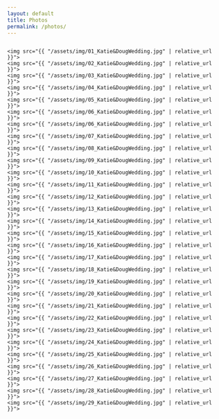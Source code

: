 ```yaml
---
layout: default
title: Photos
permalink: /photos/
---
```


<div class="row">
  <div class="column">

    <img src="{{ "/assets/img/01_Katie&DougWedding.jpg" | relative_url }}">
    <img src="{{ "/assets/img/02_Katie&DougWedding.jpg" | relative_url }}">
    <img src="{{ "/assets/img/03_Katie&DougWedding.jpg" | relative_url }}">
    <img src="{{ "/assets/img/04_Katie&DougWedding.jpg" | relative_url }}">
    <img src="{{ "/assets/img/05_Katie&DougWedding.jpg" | relative_url }}">
    <img src="{{ "/assets/img/06_Katie&DougWedding.jpg" | relative_url }}">
    <img src="{{ "/assets/img/06_Katie&DougWedding.jpg" | relative_url }}">
    <img src="{{ "/assets/img/07_Katie&DougWedding.jpg" | relative_url }}">
    <img src="{{ "/assets/img/08_Katie&DougWedding.jpg" | relative_url }}">
    <img src="{{ "/assets/img/09_Katie&DougWedding.jpg" | relative_url }}">
    <img src="{{ "/assets/img/10_Katie&DougWedding.jpg" | relative_url }}">
    <img src="{{ "/assets/img/11_Katie&DougWedding.jpg" | relative_url }}">
    <img src="{{ "/assets/img/12_Katie&DougWedding.jpg" | relative_url }}">
    <img src="{{ "/assets/img/13_Katie&DougWedding.jpg" | relative_url }}">
    <img src="{{ "/assets/img/14_Katie&DougWedding.jpg" | relative_url }}">
    <img src="{{ "/assets/img/15_Katie&DougWedding.jpg" | relative_url }}">
    <img src="{{ "/assets/img/16_Katie&DougWedding.jpg" | relative_url }}">
    <img src="{{ "/assets/img/17_Katie&DougWedding.jpg" | relative_url }}">
    <img src="{{ "/assets/img/18_Katie&DougWedding.jpg" | relative_url }}">
    <img src="{{ "/assets/img/19_Katie&DougWedding.jpg" | relative_url }}">
    <img src="{{ "/assets/img/20_Katie&DougWedding.jpg" | relative_url }}">
    <img src="{{ "/assets/img/21_Katie&DougWedding.jpg" | relative_url }}">
    <img src="{{ "/assets/img/22_Katie&DougWedding.jpg" | relative_url }}">
    <img src="{{ "/assets/img/23_Katie&DougWedding.jpg" | relative_url }}">
    <img src="{{ "/assets/img/24_Katie&DougWedding.jpg" | relative_url }}">
    <img src="{{ "/assets/img/25_Katie&DougWedding.jpg" | relative_url }}">
    <img src="{{ "/assets/img/26_Katie&DougWedding.jpg" | relative_url }}">
    <img src="{{ "/assets/img/27_Katie&DougWedding.jpg" | relative_url }}">
    <img src="{{ "/assets/img/28_Katie&DougWedding.jpg" | relative_url }}">
    <img src="{{ "/assets/img/29_Katie&DougWedding.jpg" | relative_url }}">
    
  </div>
</div>
